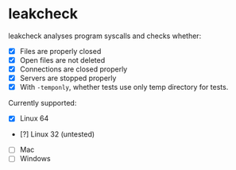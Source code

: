 # leakcheck

leakcheck analyses program syscalls and checks whether:

* [x] Files are properly closed
* [x] Open files are not deleted
* [x] Connections are closed properly
* [x] Servers are stopped properly
* [x] With `-temponly`, whether tests use only temp directory for tests.

Currently supported:

* [x] Linux 64
* [?] Linux 32 (untested)
* [ ] Mac
* [ ] Windows